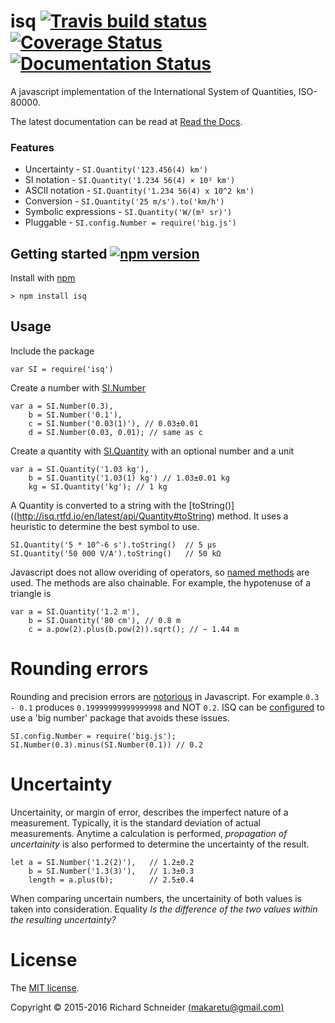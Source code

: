 # isq [![Travis build status](https://travis-ci.org/richardschneider/isq.svg)](https://travis-ci.org/richardschneider/isq) [![Coverage Status](https://coveralls.io/repos/github/richardschneider/isq/badge.svg?branch=master)](https://coveralls.io/github/richardschneider/isq?branch=master) [![Documentation Status](http://readthedocs.org/projects/isq/badge/?version=latest)](http://isq.readthedocs.org/en/latest/?badge=latest)

A javascript implementation of the International System of Quantities, ISO-80000.

The latest documentation can be read at [Read the Docs](http://isq.readthedocs.org/en/latest/).

### Features

* Uncertainty - `SI.Quantity('123.456(4) km')`
* SI notation - `SI.Quantity('1.234 56(4) × 10² km')`
* ASCII notation - `SI.Quantity('1.234 56(4) x 10^2 km')`
* Conversion - `SI.Quantity('25 m/s').to('km/h')`
* Symbolic expressions - `SI.Quantity('W/(m² sr)')`
* Pluggable - `SI.config.Number = require('big.js')`

## Getting started [![npm version](https://badge.fury.io/js/isq.svg)](https://badge.fury.io/js/isq)

Install with [npm](http://blog.npmjs.org/post/85484771375/how-to-install-npm)

    > npm install isq

## Usage

Include the package

    var SI = require('isq')

Create a number with [SI.Number](http://isq.rtfd.io/en/latest/api/SI#Number)

    var a = SI.Number(0.3),
        b = SI.Number('0.1'),
        c = SI.Number('0.03(1)'), // 0.03±0.01
        d = SI.Number(0.03, 0.01); // same as c

Create a quantity with [SI.Quantity](http://isq.rtfd.io/en/latest/api/SI#Quantity) with an optional number and a unit

    var a = SI.Quantity('1.03 kg'),
        b = SI.Quantity('1.03(1) kg') // 1.03±0.01 kg
        kg = SI.Quantity('kg'); // 1 kg
        
A Quantity is converted to a string with the [toString()]((http://isq.rtfd.io/en/latest/api/Quantity#toString) method.  It uses a heuristic to determine the best symbol to use.

    SI.Quantity('5 * 10^-6 s').toString()  // 5 µs
    SI.Quantity('50 000 V/A').toString()   // 50 kΩ

Javascript does not allow overiding of operators, so [named methods](http://isq.readthedocs.io/en/latest/math) are used.  The methods are also chainable.  For example, the hypotenuse of a triangle is

    var a = SI.Quantity('1.2 m'),
        b = SI.Quantity('80 cm'), // 0.8 m
        c = a.pow(2).plus(b.pow(2)).sqrt(); // ~ 1.44 m

# Rounding errors

Rounding and precision errors are [notorious](http://modernweb.com/2014/02/17/what-every-javascript-developer-should-know-about-floating-points/) in Javascript. For example `0.3 - 0.1` produces `0.19999999999999998` and NOT `0.2`. ISQ can be [configured](http://isq.rtfd.io/en/latest/pluggable) to use a 'big number' package that avoids these issues.

    SI.config.Number = require('big.js');
    SI.Number(0.3).minus(SI.Number(0.1)) // 0.2

# Uncertainty

Uncertainity, or margin of error, describes the imperfect nature of a measurement.  Typically, it is the standard deviation of actual measurements. Anytime a calculation is performed, *propagation of uncertainity* is also performed to determine the uncertainty of the result.

    let a = SI.Number('1.2(2)'),   // 1.2±0.2
        b = SI.Number('1.3(3)'),   // 1.3±0.3
        length = a.plus(b);        // 2.5±0.4

When comparing uncertain numbers, the uncertainity of both values is taken into consideration. Equality *Is the difference of the two values within the resulting uncertainty?* 

# License
The [MIT license](LICENSE).

Copyright © 2015-2016 Richard Schneider [(makaretu@gmail.com)](mailto:makaretu@gmail.com?subject=ISQ)
